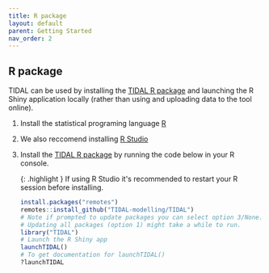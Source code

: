 ```yaml
---
title: R package
layout: default
parent: Getting Started
nav_order: 2
---
```


## R package

TIDAL can be used by installing the [TIDAL R package](https://github.com/TIDAL-modelling/TIDAL) and launching the R Shiny application locally (rather than using and uploading data to the tool online).

1. Install the statistical programing language [R](https://cran.rstudio.com/) 
2. We also reccomend installing [R Studio](https://posit.co/download/rstudio-desktop/)
3. Install the [TIDAL R package](https://github.com/TIDAL-modelling/TIDAL) by running the code below in your R console. 

	{: .highlight }
	If using R Studio it's recommended to restart your R session before installing.

	```r
	install.packages("remotes")
	remotes::install_github("TIDAL-modelling/TIDAL")
	# Note if prompted to update packages you can select option 3/None.
	# Updating all packages (option 1) might take a while to run.
	library("TIDAL")
	# Launch the R Shiny app
	launchTIDAL()
	# To get documentation for launchTIDAL()
	?launchTIDAL
	```

